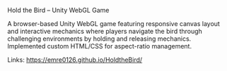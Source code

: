 Hold the Bird – Unity WebGL Game 

A browser-based Unity WebGL game featuring responsive canvas layout and interactive mechanics where players navigate the bird through challenging environments by holding and releasing mechanics. 
Implemented custom HTML/CSS for aspect-ratio management. 

 

Links: https://emre0126.github.io/HoldtheBird/
